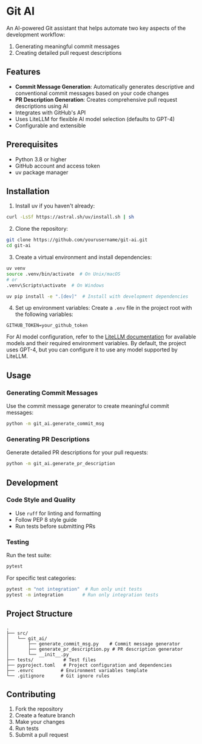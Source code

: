 # Git AI

An AI-powered Git assistant that helps automate two key aspects of the development workflow:
1. Generating meaningful commit messages
2. Creating detailed pull request descriptions

## Features

- **Commit Message Generation**: Automatically generates descriptive and conventional commit messages based on your code changes
- **PR Description Generation**: Creates comprehensive pull request descriptions using AI
- Integrates with GitHub's API
- Uses LiteLLM for flexible AI model selection (defaults to GPT-4)
- Configurable and extensible

## Prerequisites

- Python 3.8 or higher
- GitHub account and access token
- uv package manager

## Installation

1. Install uv if you haven't already:
```bash
curl -LsSf https://astral.sh/uv/install.sh | sh
```

2. Clone the repository:
```bash
git clone https://github.com/yourusername/git-ai.git
cd git-ai
```

3. Create a virtual environment and install dependencies:
```bash
uv venv
source .venv/bin/activate  # On Unix/macOS
# or
.venv\Scripts\activate  # On Windows

uv pip install -e ".[dev]"  # Install with development dependencies
```

4. Set up environment variables:
Create a `.env` file in the project root with the following variables:
```env
GITHUB_TOKEN=your_github_token
```

For AI model configuration, refer to the [LiteLLM documentation](https://docs.litellm.ai/docs/providers) for available models and their required environment variables. By default, the project uses GPT-4, but you can configure it to use any model supported by LiteLLM.

## Usage

### Generating Commit Messages

Use the commit message generator to create meaningful commit messages:

```bash
python -m git_ai.generate_commit_msg
```

### Generating PR Descriptions

Generate detailed PR descriptions for your pull requests:

```bash
python -m git_ai.generate_pr_description
```

## Development

### Code Style and Quality

- Use `ruff` for linting and formatting
- Follow PEP 8 style guide
- Run tests before submitting PRs

### Testing

Run the test suite:
```bash
pytest
```

For specific test categories:
```bash
pytest -m "not integration"  # Run only unit tests
pytest -m integration       # Run only integration tests
```

## Project Structure

```
.
├── src/
│   └── git_ai/
│       ├── generate_commit_msg.py    # Commit message generator
│       ├── generate_pr_description.py # PR description generator
│       └── __init__.py
├── tests/           # Test files
├── pyproject.toml   # Project configuration and dependencies
├── .envrc          # Environment variables template
└── .gitignore      # Git ignore rules
```

## Contributing

1. Fork the repository
2. Create a feature branch
3. Make your changes
4. Run tests
5. Submit a pull request
